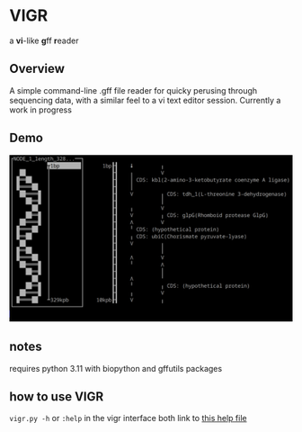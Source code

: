 # VIGR
a **vi**-like **g**ff **r**eader
## Overview
A simple command-line .gff file reader for quicky perusing through sequencing data, with a similar feel to a vi text editor session. Currently a work in progress
## Demo
![](https://github.com/JeffreyDeanBrown/vigr/blob/master/resource/vigr_demo.gif)


## notes

requires python 3.11 with biopython and gffutils packages

## how to use VIGR

`vigr.py -h`
or
`:help` in the vigr interface both link to [this help file](help.txt)

